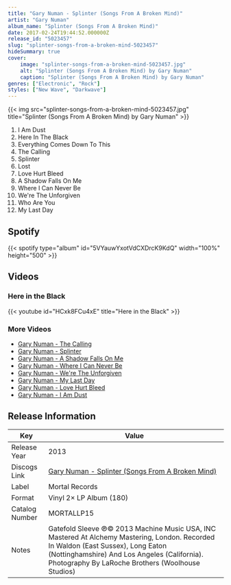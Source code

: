 ```yaml
---
title: "Gary Numan - Splinter (Songs From A Broken Mind)"
artist: "Gary Numan"
album_name: "Splinter (Songs From A Broken Mind)"
date: 2017-02-24T19:44:52.000000Z
release_id: "5023457"
slug: "splinter-songs-from-a-broken-mind-5023457"
hideSummary: true
cover:
    image: "splinter-songs-from-a-broken-mind-5023457.jpg"
    alt: "Splinter (Songs From A Broken Mind) by Gary Numan"
    caption: "Splinter (Songs From A Broken Mind) by Gary Numan"
genres: ["Electronic", "Rock"]
styles: ["New Wave", "Darkwave"]
---
```


{{< img src="splinter-songs-from-a-broken-mind-5023457.jpg" title="Splinter (Songs From A Broken Mind) by Gary Numan" >}}

<!-- section break -->

1. I Am Dust
2. Here In The Black
3. Everything Comes Down To This
4. The Calling
5. Splinter
6. Lost
7. Love Hurt Bleed
8. A Shadow Falls On Me
9. Where I Can Never Be
10. We're The Unforgiven
11. Who Are You
12. My Last Day

<!-- section break -->


## Spotify
{{< spotify type="album" id="5VYauwYxotVdCXDrcK9KdQ" width="100%" height="500" >}}



## Videos
### Here in the Black
{{< youtube id="HCxk8FCu4xE" title="Here in the Black" >}}<br>

### More Videos

- [Gary Numan - The Calling](https://www.youtube.com/watch?v=vvNIOmESiTk)
- [Gary Numan - Splinter](https://www.youtube.com/watch?v=TozL0z4bDwA)
- [Gary Numan - A Shadow Falls On Me](https://www.youtube.com/watch?v=7uXmL81ZVWM)
- [Gary Numan - Where I Can Never Be](https://www.youtube.com/watch?v=ByyC1fQWUc8)
- [Gary Numan - We're The Unforgiven](https://www.youtube.com/watch?v=3Zv04TSYTeY)
- [Gary Numan - My Last Day](https://www.youtube.com/watch?v=uFrldNl6jq8)
- [Gary Numan - Love Hurt Bleed](https://www.youtube.com/watch?v=46kXvXV42Qk)
- [Gary Numan - I Am Dust](https://www.youtube.com/watch?v=iMAz9jofm_4)


## Release Information
|  Key           | Value                                                |
| ---------------| ---------------------------------------------------- |
| Release Year   | 2013                                   |
| Discogs Link   | [Gary Numan - Splinter (Songs From A Broken Mind)](https://www.discogs.com/release/5023457-Gary-Numan-Splinter-Songs-From-A-Broken-Mind) |
| Label          | Mortal Records |
| Format         | Vinyl 2× LP Album (180) |
| Catalog Number | MORTALLP15 |
| Notes | Gatefold Sleeve    ℗© 2013 Machine Music USA, INC    Mastered At Alchemy Mastering, London.    Recorded In Waldon (East Sussex), Long Eaton (Nottinghamshire) And Los Angeles (California).    Photography By LaRoche Brothers (Woolhouse Studios)     |